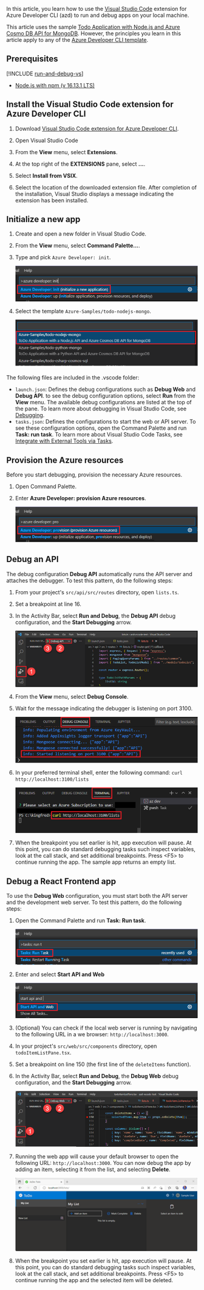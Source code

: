 In this article, you learn how to use the [Visual Studio Code](https://code.visualstudio.com/docs) extension for Azure Developer CLI (azd) to run and debug apps on your local machine.

This article uses the sample [Todo Application with Node.js and Azure Cosmo DB API for MongoDB](https://github.com/azure-samples/todo-nodejs-mongo). However, the principles you learn in this article apply to any of the [Azure Developer CLI template](../overview.md#azure-developer-cli-templates).

## Prerequisites

[!INCLUDE [run-and-debug-vs](azd-install.md)]
- [Node.js with npm (v 16.13.1 LTS)](https://nodejs.org/)

## Install the Visual Studio Code extension for Azure Developer CLI

1. Download [Visual Studio Code extension for Azure Developer CLI](https://azuresdkreleasepreview.blob.core.windows.net/azd/vscode/latest/azure-dev-latest.vsix).

1. Open Visual Studio Code

1. From the **View** menu, select **Extensions**.

1. At the top right of the **EXTENSIONS** pane, select **...**.

1. Select **Install from VSIX**.

1. Select the location of the downloaded extension file. After completion of the installation, Visual Studio displays a message indicating the extension has been installed.

## Initialize a new app

1. Create and open a new folder in Visual Studio Code.

1. From the **View** menu, select **Command Palette...**.

1. Type and pick `Azure Developer: init`.

    !["Visual Studio Code azd extension option to initialize a new app"](../media/how-to-use-vscode-extension-to-debug-locally/cmd-init.png)

1. Select the template `Azure-Samples/todo-nodejs-mongo`.

    !["This article uses the todo-nodejs-mongo sample template"](../media/how-to-use-vscode-extension-to-debug-locally/sample-template.png)

The following files are included in the .vscode folder:

- `launch.json`: Defines the debug configurations such as **Debug Web** and **Debug API**. to see the debug configuration options, select **Run** from the **View** menu. The available debug configurations are listed at the top of the pane. To learn more about debugging in Visual Studio Code, see [Debugging](https://code.visualstudio.com/docs/editor/debugging).
- `tasks.json`: Defines the configurations to start the web or API server. To see these configuration options, open the Command Palette and run **Task: run task**. To learn more about Visual Studio Code Tasks, see [Integrate with External Tools via Tasks](https://code.visualstudio.com/docs/editor/tasks).

## Provision the Azure resources

Before you start debugging, provision the necessary Azure resources.

1. Open Command Palette.

1. Enter **Azure Developer: provision Azure resources**.

    !["Visual Studio Code azd extension option to provision the Azure resources for a new app"](../media/how-to-use-vscode-extension-to-debug-locally/cmd-provision.png)

## Debug an API

The debug configuration **Debug API** automatically runs the API server and attaches the debugger. To test this pattern, do the following steps:

1. From your project's `src/api/src/routes` directory, open `lists.ts`.

1. Set a breakpoint at line 16.

1. In the Activity Bar, select **Run and Debug**, the **Debug API** debug configuration, and the **Start Debugging** arrow.

    !["Setting the debug configuration to Debug API"](../media/how-to-use-vscode-extension-to-debug-locally/debug-api.png)

1. From the **View** menu, select **Debug Console**.

1. Wait for the message indicating the debugger is listening on port 3100.

    !["Message in Debug Console indicating debugger is listening on port 3100"](../media/how-to-use-vscode-extension-to-debug-locally/started-listening-on-port.png)

1. In your preferred terminal shell, enter the following command: `curl http://localhost:3100/lists`

    !["Use cURL to connect to the API server"](../media/how-to-use-vscode-extension-to-debug-locally/run-curl-command.png)

1. When the breakpoint you set earlier is hit, app execution will pause. At this point, you can do standard debugging tasks such inspect variables, look at the call stack, and set additional breakpoints. Press &lt;F5> to continue running the app. The sample app returns an empty list.

## Debug a React Frontend app

To use the **Debug Web** configuration, you must start both the API server and the development web server. To test this pattern, do the following steps:

1. Open the Command Palette and run **Task: Run task**.

    !["Running a Visual Studio Code Task"](../media/how-to-use-vscode-extension-to-debug-locally/run-task.png)

1. Enter and select **Start API and Web**

    !["Select the task Start API and Web"](../media/how-to-use-vscode-extension-to-debug-locally/run-task-api.png)

1. (Optional) You can check if the local web server is running by navigating to the following URL in a we browser: `http://localhost:3000`.

1. In your project's `src/web/src/components` directory, open `todoItemListPane.tsx`.

1. Set a breakpoint on line 150 (the first line of the `deleteItems` function).

1. In the Activity Bar, select **Run and Debug**, the **Debug Web** debug configuration, and the **Start Debugging** arrow.

    !["Setting the debug configuration to Debug Web"](../media/how-to-use-vscode-extension-to-debug-locally/debug-web.png)

1. Running the web app will cause your default browser to open the following URL: `http://localhost:3000`. You can now debug the app by adding an item, selecting it from the list, and selecting **Delete**.

    !["The sample NodeJS Mongo app allows you to add and delete text items"](../media/how-to-use-vscode-extension-to-debug-locally/sample-app.png)

1. When the breakpoint you set earlier is hit, app execution will pause. At this point, you can do standard debugging tasks such inspect variables, look at the call stack, and set additional breakpoints. Press &lt;F5> to continue running the app and the selected item will be deleted.
